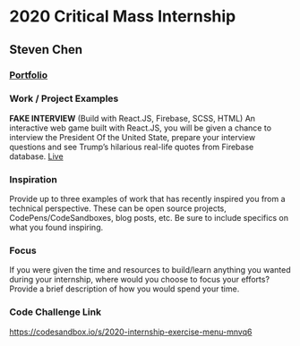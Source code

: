 # 2020 Critical Mass Internship

## Steven Chen
### [Portfolio](http://www.difeichen.ca)


### Work / Project Examples
**FAKE INTERVIEW**
(Build with React.JS, Firebase, SCSS, HTML)
An interactive web game built with React.JS, you will be given a chance to interview the President Of the United State, prepare your interview questions and see Trump’s hilarious real-life quotes from Firebase database.
[Live](https://s7illen.github.io/Steven-Chen-Project-5/)

### Inspiration

Provide up to three examples of work that has recently inspired you from a technical perspective. These can be open source projects, CodePens/CodeSandboxes, blog posts, etc. Be sure to include specifics on what you found inspiring.

### Focus

If you were given the time and resources to build/learn anything you wanted during your internship, where would you choose to focus your efforts? Provide a brief description of how you would spend your time.

### Code Challenge Link
https://codesandbox.io/s/2020-internship-exercise-menu-mnvq6
